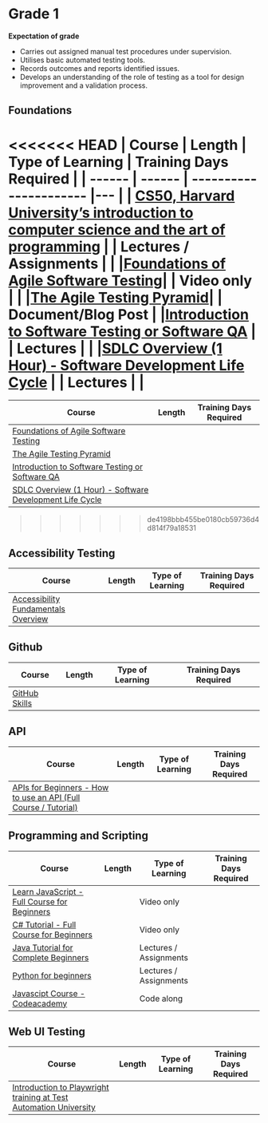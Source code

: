 # Grade 1

**Expectation of grade**

- Carries out assigned manual test procedures under supervision.
- Utilises basic automated testing tools.
- Records outcomes and reports identified issues.
- Develops an understanding of the role of testing as a tool for design improvement and a validation process.


## Foundations

<<<<<<< HEAD
| Course | Length | Type of Learning | Training Days Required |
| ------ | ------ | ---------------------- |--- |
| [CS50, Harvard University’s introduction to computer science and the art of programming](https://cs50.harvard.edu/x/2024/) | | Lectures / Assignments | |
|[Foundations of Agile Software Testing](https://www.udemy.com/course/foundations-of-agile-software-testing-j/)| | Video only | |
|[The Agile Testing Pyramid](https://www.agilecoachjournal.com/2014-01-28/the-agile-testing-pyramid#:~:text=The%20Agile%20Testing%20Pyramid%20is,and%20testing%20for%20iterative%20development.&text=The%20great%20majority%20of%20testing,middle%20tier%20to%20test%20services.)| | Document/Blog Post |
|[Introduction to Software Testing or Software QA](https://www.udemy.com/course/introduction-to-software-testing-or-software-qa/) | | Lectures | |
|[SDLC Overview (1 Hour) - Software Development Life Cycle](https://www.udemy.com/course/sdlc-phases/) | | Lectures | |
=======
| Course | Length | Training Days Required |
| ------ | ------ | ---------------------- |
|[Foundations of Agile Software Testing](https://www.udemy.com/course/foundations-of-agile-software-testing-j/)| | |
|[The Agile Testing Pyramid](https://www.agilecoachjournal.com/2014-01-28/the-agile-testing-pyramid#:~:text=The%20Agile%20Testing%20Pyramid%20is,and%20testing%20for%20iterative%20development.&text=The%20great%20majority%20of%20testing,middle%20tier%20to%20test%20services.)| | |
|[Introduction to Software Testing or Software QA](https://www.udemy.com/course/introduction-to-software-testing-or-software-qa/) | | |
|[SDLC Overview (1 Hour) - Software Development Life Cycle](https://www.udemy.com/course/sdlc-phases/) | | |
>>>>>>> de4198bbb455be0180cb59736d4d814f79a18531

## Accessibility Testing
| Course | Length | Type of Learning | Training Days Required | 
| ------ | ------ | ---------------------- |--- |
|[Accessibility Fundamentals Overview](https://www.w3.org/WAI/fundamentals/)| | | |

## Github
| Course | Length | Type of Learning | Training Days Required |
| ------ | ------ | ---------------------- |--- |
|[GitHub Skills](https://skills.github.com/)| | | |

## API
| Course | Length | Type of Learning | Training Days Required |
| ------ | ------ | ---------------------- | --- |
|[APIs for Beginners - How to use an API (Full Course / Tutorial)](https://youtu.be/GZvSYJDk-us?si=IS7N9Pd-CFvhLw23)| | | |

## Programming and Scripting
| Course | Length | Type of Learning | Training Days Required |
| ------ | ------ | ---------------------- |--- |
|[Learn JavaScript - Full Course for Beginners](https://youtu.be/PkZNo7MFNFg?si=SmulnMptXXtkGl0c)| | Video only | |
|[C# Tutorial - Full Course for Beginners](https://youtu.be/GhQdlIFylQ8?si=2ax24zCJmZtMtJCM)| | Video only | |
|[Java Tutorial for Complete Beginners](https://www.udemy.com/course/java-tutorial/)| | Lectures / Assignments | |
|[Python for beginners](https://www.udemy.com/course/python-core-and-advanced/)| | Lectures / Assignments | |
|[Javascipt Course - Codeacademy](https://www.codecademy.com/courses/introduction-to-javascript/informationals/learn-javascript-welcome)| | Code along | |

## Web UI Testing
| Course | Length | Type of Learning | Training Days Required |
| ------ | ------ | ---------------------- |--- |
|[Introduction to Playwright training at Test Automation University](https://testautomationu.applitools.com/playwright-intro/)| | | |